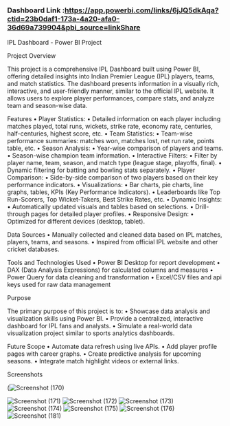 ### Dashboard Link :https://app.powerbi.com/links/6jJQ5dkAqa?ctid=23b0daf1-173a-4a20-afa0-36d69a739904&pbi_source=linkShare

IPL Dashboard - Power BI Project

Project Overview

This project is a comprehensive IPL Dashboard built using Power BI, offering detailed insights into Indian Premier League (IPL) players, teams, and match statistics. The dashboard presents information in a visually rich, interactive, and user-friendly manner, similar to the official IPL website. It allows users to explore player performances, compare stats, and analyze team and season-wise data.

Features
 • Player Statistics:
 • Detailed information on each player including matches played, total runs, wickets, strike rate, economy rate, centuries, half-centuries, highest score, etc.
 • Team Statistics:
 • Team-wise performance summaries: matches won, matches lost, net run rate, points table, etc.
 • Season Analysis:
 • Year-wise comparison of players and teams.
 • Season-wise champion team information.
 • Interactive Filters:
 • Filter by player name, team, season, and match type (league stage, playoffs, final).
 • Dynamic filtering for batting and bowling stats separately.
 • Player Comparison:
 • Side-by-side comparison of two players based on their key performance indicators.
 • Visualizations:
 • Bar charts, pie charts, line graphs, tables, KPIs (Key Performance Indicators).
 • Leaderboards like Top Run-Scorers, Top Wicket-Takers, Best Strike Rates, etc.
 • Dynamic Insights:
 • Automatically updated visuals and tables based on selections.
 • Drill-through pages for detailed player profiles.
 • Responsive Design:
 • Optimized for different devices (desktop, tablet).

Data Sources
 • Manually collected and cleaned data based on IPL matches, players, teams, and seasons.
 • Inspired from official IPL website and other cricket databases.

Tools and Technologies Used
 • Power BI Desktop for report development
 • DAX (Data Analysis Expressions) for calculated columns and measures
 • Power Query for data cleaning and transformation
 • Excel/CSV files and api keys used for raw data management

Purpose

The primary purpose of this project is to:
 • Showcase data analysis and visualization skills using Power BI.
 • Provide a centralized, interactive dashboard for IPL fans and analysts.
 • Simulate a real-world data visualization project similar to sports analytics dashboards.

Future Scope
 • Automate data refresh using live APIs.
 • Add player profile pages with career graphs.
 • Create predictive analysis for upcoming seasons.
 • Integrate match highlight videos or external links.

Screenshots

(![Screenshot (170)](https://github.com/user-attachments/assets/6eb0af0a-aa2d-4f2a-b108-98d4dcfb1dc5)

![Screenshot (171)](https://github.com/user-attachments/assets/8b3fd327-6da6-40d0-ab76-100ee6b10e87)
![Screenshot (172)](https://github.com/user-attachments/assets/8a933405-7396-42c8-8e7f-1aba41760b1b)
![Screenshot (173)](https://github.com/user-attachments/assets/d187dcd5-4c4b-4156-baf2-09901e163af8)
![Screenshot (174)](https://github.com/user-attachments/assets/251ff27a-e26f-4e08-8bcb-824313d954d3)
![Screenshot (175)](https://github.com/user-attachments/assets/fa75e5ae-e8dd-46c5-9a87-bae65af7587f)
![Screenshot (176)](https://github.com/user-attachments/assets/c78db046-1c54-46fe-bc25-3086eef2918c)
![Screenshot (181)](https://github.com/user-attachments/assets/56c183ca-0699-43a5-8cbd-4ba611f0a0bf)
